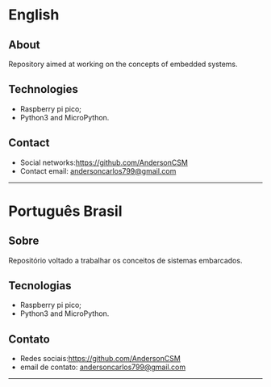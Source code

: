 # English
## About
Repository aimed at working on the concepts of embedded systems.

## Technologies
- Raspberry pi pico;
- Python3 and MicroPython.

## Contact
- Social networks:https://github.com/AndersonCSM
- Contact email: andersoncarlos799@gmail.com

---
# Português Brasil
## Sobre
Repositório voltado a trabalhar os conceitos de sistemas embarcados.

## Tecnologias
- Raspberry pi pico;
- Python3 and MicroPython.

## Contato
- Redes sociais:https://github.com/AndersonCSM
- email de contato: andersoncarlos799@gmail.com

---
